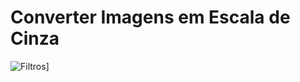 # Converter Imagens em Escala de Cinza
![Filtros](https://github.com/allanfs1/Java-Threads-Fotos/foto.png)]
